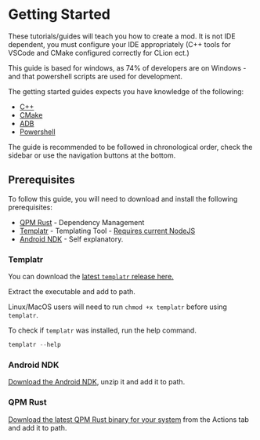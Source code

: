# Getting Started

These tutorials/guides will teach you how to create a mod. It is not IDE dependent, you must configure your IDE appropriately (C++ tools for VSCode and CMake configured correctly for CLion ect.)

This guide is based for windows, as 74% of developers are on Windows - and that powershell scripts are used for development.

The getting started guides expects you have knowledge of the following:

- [C++](https://www.w3schools.com/CPP/default.asp)
- [CMake](https://cmake.org/cmake/help/latest/guide/tutorial/index.html)
- [ADB](https://developer.android.com/studio/command-line/adb)
- [Powershell](https://docs.microsoft.com/en-us/learn/modules/introduction-to-powershell/)

The guide is recommended to be followed in chronological order, check the sidebar or use the navigation buttons at the bottom.

## Prerequisites

To follow this guide, you will need to download and install the following prerequisites:

- [QPM Rust](https://github.com/RedBrumbler/QuestPackageManager-Rust) - Dependency Management
- [Templatr](https://www.npmjs.com/package/tmplytr) - Templating Tool - [Requires current NodeJS](https://nodejs.org/en/download/current/)
- [Android NDK](https://developer.android.com/ndk) - Self explanatory.

### Templatr

You can download the [latest `templatr` release here.](https://github.com/cal117/templatr/releases/latest)

Extract the executable and add to path.

Linux/MacOS users will need to run `chmod +x templatr` before using `templatr`.

To check if `templatr` was installed, run the help command.

```powershell
templatr --help
```

### Android NDK

[Download the Android NDK](https://developer.android.com/ndk), unzip it and add it to path.

### QPM Rust

[Download the latest QPM Rust binary for your system](https://github.com/RedBrumbler/QuestPackageManager-Rust) from the Actions tab and add it to path.
